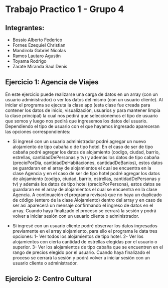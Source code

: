 # Trabajo Practico 1 - Grupo 4

## Integrantes:
* Bossio Alberto Federico
* Fornes Ezequiel Christian
* Mandirola Gabriel Nicolas
* Ramos Lautaro Agustin
* Toyama Rodrigo
* Zarate Miranda Saul Denis


## Ejercicio 1: Agencia de Viajes

En este ejercicio puede realizarse una carga de datos en un array (con un usuario administrador) o ver los datos del mismo (con un usuario cliente).
Al iniciar el programa se ejecuta la clase app (esta clase fue creada para contener los datos de inicio, visualización, usuarios y para mantener limpia la clase principal) la cual nos pedirá que seleccionemos el tipo de usuario que somos y luego nos pedirá que ingresemos los datos del usuario.
Dependiendo el tipo de usuario con el que hayamos ingresado apareceran las opciones correspondientes:

* Si ingresé con un usuario administrador podré agregar un nuevo alojamiento de tipo cabaña o de tipo hotel. En el caso de ser de tipo cabaña podré agregar los datos de alojamiento (codigo, ciudad, barrio, estrellas, cantidadDePersonas y tv) y además los datos de tipo cabaña (precioPorDia, cantidadDeHabitaciones, cantidadDeBanios), estos datos se guardaran en el array de alojamientos el cual se encuentra en la clase Agencia y en el caso de ser de tipo hotel podré agregar los datos de alojamiento (codigo, ciudad, barrio, estrellas, cantidadDePersonas y tv) y además los datos de tipo hotel (precioPorPersona), estos datos se guardaran en el array de alojamientos el cual se encuentra en la clase Agencia. A continuación el programa revisará que no haya un duplicado de código (entero de la clase Alojamiento) dentro del array y en caso de ser así aparecerá un mensaje confirmando el ingreso de datos en el array. Cuando haya finalizado el proceso se cerrará la sesión y podrá volver a iniciar sesión con un usuario cliente o administrador.

* Si ingresé con un usuario cliente podré observar los datos ingresados previamente en el array alojamiento, para ello el programa le data tres opciones: 1- Ver todos los alojamientos de tipo hotel. 2- Ver los alojamientos con cierta cantidad de estrellas elegidas por el usuario o superior. 3- Ver los alojamientos de tipo cabaña que se encuentren en el rango de precios elegido por el usuario. Cuando haya finalizado el proceso se cerrará la sesión y podrá volver a iniciar sesión con un usuario cliente o administrador.



## Ejercicio 2: Centro Cultural
